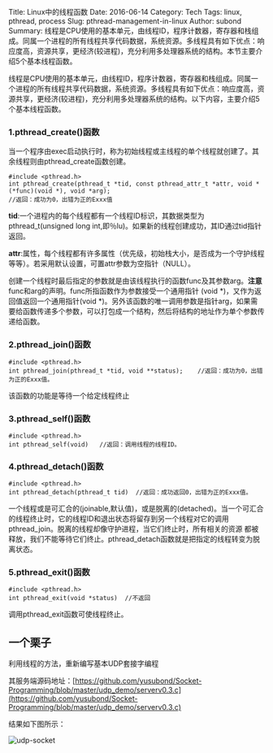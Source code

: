 Title: Linux中的线程函数
Date: 2016-06-14
Category: Tech
Tags: linux, pthread, process
Slug: pthread-management-in-linux
Author: subond
Summary: 线程是CPU使用的基本单元，由线程ID，程序计数器，寄存器和栈组成。同属一个进程的所有线程共享代码数据，系统资源。多线程具有如下优点：响应度高，资源共享，更经济(较进程)，充分利用多处理器系统的结构。本节主要介绍5个基本线程函数。

线程是CPU使用的基本单元，由线程ID，程序计数器，寄存器和栈组成。同属一个进程的所有线程共享代码数据，系统资源。多线程具有如下优点：响应度高，资源共享，更经济(较进程)，充分利用多处理器系统的结构。以下内容，主要介绍5个基本线程函数。

### 1.pthread_create()函数

当一个程序由exec启动执行时，称为初始线程或主线程的单个线程就创建了。其余线程则由pthread_create函数创建。

```
#include <pthread.h>
int pthread_create(pthread_t *tid, const pthread_attr_t *attr, void *(*func)(void *), void *arg);
//返回：成功为0，出错为正的Exxx值
```

**tid**:一个进程内的每个线程都有一个线程ID标识，其数据类型为pthread_t(unsigned long int,即％lu)。如果新的线程创建成功，其ID通过tid指针返回。

**attr**:属性，每个线程都有许多属性（优先级，初始栈大小，是否成为一个守护线程等等）。若采用默认设置，可置attr参数为空指针（NULL）。

创建一个线程时最后指定的参数就是由该线程执行的函数func及其参数arg。**注意** func和arg的声明。func所指函数作为参数接受一个通用指针 (void \*)，又作为返回值返回一个通用指针(void \*)。另外该函数的唯一调用参数是指针arg，如果需要给函数传递多个参数，可以打包成一个结构，然后将结构的地址作为单个参数传递给函数。

### 2.pthread_join()函数

```
#include <pthread.h>
int pthread_join(pthread_t *tid, void **status);    //返回：成功为0，出错为正的Exxx值。
```

该函数的功能是等待一个给定线程终止

### 3.pthread_self()函数

```
#include <pthread.h>
int pthread_self(void)   //返回：调用线程的线程ID。
```

### 4.pthread_detach()函数

```
#include <pthread.h>
int pthread_detach(pthread_t tid)  //返回：成功返回0，出错为正的Exxx值。
```

一个线程或是可汇合的(joinable,默认值)，或是脱离的(detached)。当一个可汇合的线程终止时，它的线程ID和退出状态将留存到另一个线程对它的调用pthread_join。脱离的线程却像守护进程，当它们终止时，所有相关的资源 都被释放，我们不能等待它们终止。pthread_detach函数就是把指定的线程转变为脱离状态。


### 5.pthread_exit()函数

```
#include <pthread.h>
int pthread_exit(void *status)  //不返回
```

调用pthread_exit函数可使线程终止。

## 一个栗子

利用线程的方法，重新编写基本UDP套接字编程

其服务端源码地址：[https://github.com/yusubond/Socket-Programming/blob/master/udp_demo/serverv0.3.c](https://github.com/yusubond/Socket-Programming/blob/master/udp_demo/serverv0.3.c)

结果如下图所示：

![udp-socket](http://on64c9tla.bkt.clouddn.com/20160614pthread_udp.png)
